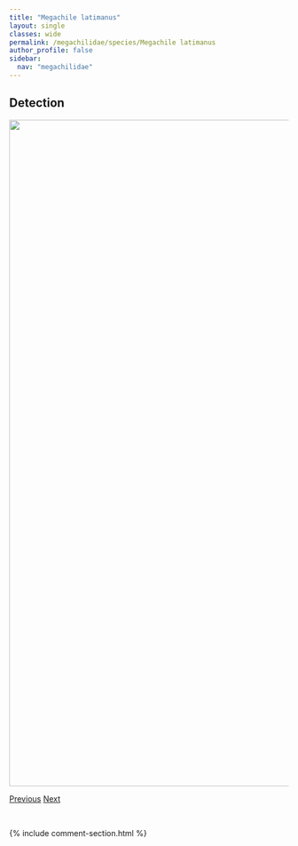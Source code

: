 ```yaml
---
title: "Megachile latimanus"
layout: single
classes: wide
permalink: /megachilidae/species/Megachile latimanus
author_profile: false
sidebar:
  nav: "megachilidae"
---
```


<h2>Detection</h2>

<a href="/ANBC/assets/figures/species/Megachile latimanus/range-map.png">
<img src="/ANBC/assets/figures/species/Megachile latimanus/range-map.png" height = "1200" width = "800">
</a>

<a href="/profiles/species/Megachile lapponica" class="pagination--pager" title="PreviousName">Previous</a> <a href="/profiles/species/Megachile melanophaea" class="pagination--pager" title="NextName">Next</a>

<p>&nbsp;</p>

{% include comment-section.html %}
